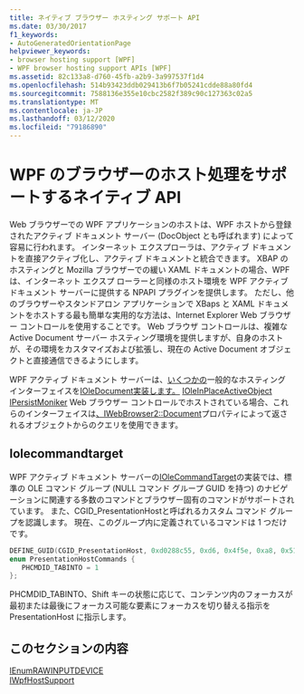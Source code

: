 ```yaml
---
title: ネイティブ ブラウザー ホスティング サポート API
ms.date: 03/30/2017
f1_keywords:
- AutoGeneratedOrientationPage
helpviewer_keywords:
- browser hosting support [WPF]
- WPF browser hosting support APIs [WPF]
ms.assetid: 82c133a8-d760-45fb-a2b9-3a997537f1d4
ms.openlocfilehash: 514b93423ddb029413b6f7b05241cdde88a80fd4
ms.sourcegitcommit: 7588136e355e10cbc2582f389c90c127363c02a5
ms.translationtype: MT
ms.contentlocale: ja-JP
ms.lasthandoff: 03/12/2020
ms.locfileid: "79186890"
---
```

# <a name="native-wpf-browser-hosting-support-apis"></a>WPF のブラウザーのホスト処理をサポートするネイティブ API
Web ブラウザーでの WPF アプリケーションのホストは、WPF ホストから登録されたアクティブ ドキュメント サーバー (DocObject とも呼ばれます) によって容易に行われます。 インターネット エクスプローラは、アクティブ ドキュメントを直接アクティブ化し、アクティブ ドキュメントと統合できます。 XBAP のホスティングと Mozilla ブラウザーでの緩い XAML ドキュメントの場合、WPF は、インターネット エクスプ ローラーと同様のホスト環境を WPF アクティブ ドキュメント サーバーに提供する NPAPI プラグインを提供します。 ただし、他のブラウザーやスタンドアロン アプリケーションで XBaps と XAML ドキュメントをホストする最も簡単な実用的な方法は、Internet Explorer Web ブラウザー コントロールを使用することです。 Web ブラウザ コントロールは、複雑な Active Document サーバー ホスティング環境を提供しますが、自身のホストが、その環境をカスタマイズおよび拡張し、現在の Active Document オブジェクトと直接通信できるようにします。  
  
 WPF アクティブ ドキュメント サーバーは、[いくつかの](/windows/win32/api/oleidl/nn-oleidl-ioleobject)一般的なホスティング インターフェイスを[IOleDocument](/windows/win32/api/docobj/nn-docobj-ioledocument)[実装します。](/windows/win32/api/docobj/nn-docobj-iolecommandtarget) [IOleInPlaceActiveObject](/windows/win32/api/oleidl/nn-oleidl-ioleinplaceactiveobject) [IPersistMoniker](https://docs.microsoft.com/previous-versions/windows/internet-explorer/ie-developer/platform-apis/ms775042(v=vs.85)) Web ブラウザー コントロールでホストされている場合、これらのインターフェイスは[、IWebBrowser2::Document](https://docs.microsoft.com/previous-versions/aa752116(v=vs.85))プロパティによって返されるオブジェクトからのクエリを使用できます。  
  
## <a name="iolecommandtarget"></a>Iolecommandtarget  
 WPF アクティブ ドキュメント サーバーの[IOleCommandTarget](/windows/win32/api/docobj/nn-docobj-iolecommandtarget)の実装では、標準の OLE コマンド グループ (NULL コマンド グループ GUID を持つ) のナビゲーションに関連する多数のコマンドとブラウザー固有のコマンドがサポートされています。 また、CGID_PresentationHostと呼ばれるカスタム コマンド グループを認識します。 現在、このグループ内に定義されているコマンドは 1 つだけです。  
  
```cpp  
DEFINE_GUID(CGID_PresentationHost, 0xd0288c55, 0xd6, 0x4f5e, 0xa8, 0x51, 0x79, 0xde, 0xc5, 0x1b, 0x10, 0xec);  
enum PresentationHostCommands {
   PHCMDID_TABINTO = 1
};  
```  
  
 PHCMDID_TABINTO、Shift キーの状態に応じて、コンテンツ内のフォーカスが最初または最後にフォーカス可能な要素にフォーカスを切り替える指示を PresentationHost に指示します。  
  
## <a name="in-this-section"></a>このセクションの内容  
 [IEnumRAWINPUTDEVICE](ienumrawinputdevice.md)  
 [IWpfHostSupport](iwpfhostsupport.md)

